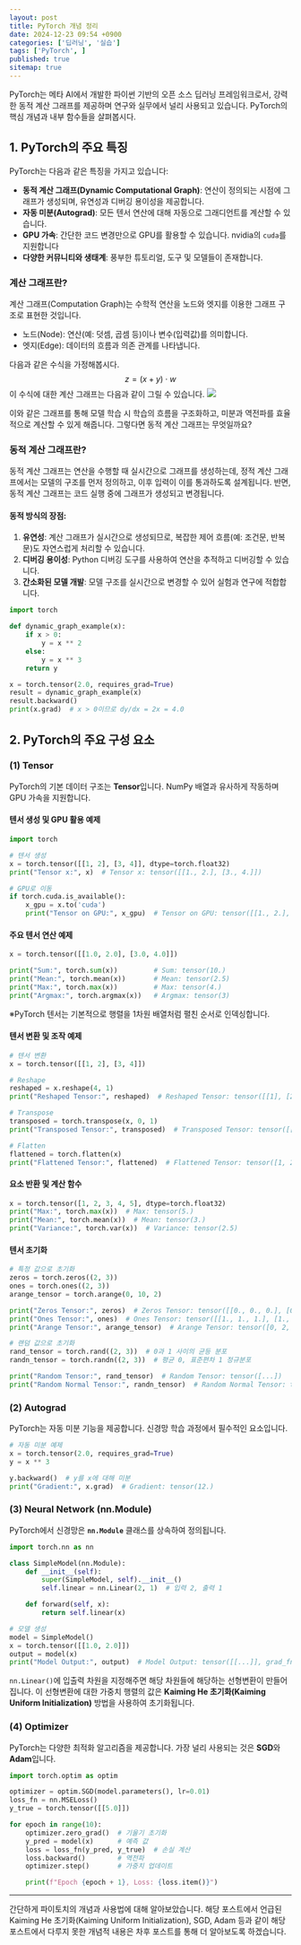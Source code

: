 ```yaml
---
layout: post
title: PyTorch 개념 정리
date: 2024-12-23 09:54 +0900
categories: ['딥러닝', '실습']
tags: ['PyTorch', ]
published: true
sitemap: true
---
```


PyTorch는 메타 AI에서 개발한 파이썬 기반의 오픈 소스 딥러닝 프레임워크로서, 강력한 동적 계산 그래프를 제공하며 연구와 실무에서 널리 사용되고 있습니다. PyTorch의 핵심 개념과 내부 함수들을 살펴봅시다.

## 1. PyTorch의 주요 특징

PyTorch는 다음과 같은 특징을 가지고 있습니다:

- **동적 계산 그래프(Dynamic Computational Graph)**: 연산이 정의되는 시점에 그래프가 생성되며, 유연성과 디버깅 용이성을 제공합니다.
- **자동 미분(Autograd)**: 모든 텐서 연산에 대해 자동으로 그래디언트를 계산할 수 있습니다.
- **GPU 가속**: 간단한 코드 변경만으로 GPU를 활용할 수 있습니다. nvidia의 `cuda`를 지원합니다
- **다양한 커뮤니티와 생태계**: 풍부한 튜토리얼, 도구 및 모델들이 존재합니다.

### 계산 그래프란?

계산 그래프(Computation Graph)는 수학적 연산을 노드와 엣지를 이용한 그래프 구조로 표현한 것입니다.

- 노드(Node): 연산(예: 덧셈, 곱셈 등)이나 변수(입력값)를 의미합니다.
- 엣지(Edge): 데이터의 흐름과 의존 관계를 나타냅니다.

다음과 같은 수식을 가정해봅시다.
$$z = (x+y)\cdot w$$
이 수식에 대한 계산 그래프는 다음과 같이 그릴 수 있습니다.
![](../assets/img/2024-12-23-pytorch/graph.png)

이와 같은 그래프를 통해 모델 학습 시 학습의 흐름을 구조화하고, 미분과 역전파를 효율적으로 계산할 수 있게 해줍니다. 그렇다면 동적 계산 그래프는 무엇일까요?

### 동적 계산 그래프란?

동적 계산 그래프는 연산을 수행할 때 실시간으로 그래프를 생성하는데, 정적 계산 그래프에서는 모델의 구조를 먼저 정의하고, 이후 입력이 이를 통과하도록 설계됩니다. 반면, 동적 계산 그래프는 코드 실행 중에 그래프가 생성되고 변경됩니다. 

#### 동적 방식의 장점:

1. **유연성**: 계산 그래프가 실시간으로 생성되므로, 복잡한 제어 흐름(예: 조건문, 반복문)도 자연스럽게 처리할 수 있습니다.
2. **디버깅 용이성**: Python 디버깅 도구를 사용하여 연산을 추적하고 디버깅할 수 있습니다.
3. **간소화된 모델 개발**: 모델 구조를 실시간으로 변경할 수 있어 실험과 연구에 적합합니다.

```python
import torch

def dynamic_graph_example(x):
    if x > 0:
        y = x ** 2
    else:
        y = x ** 3
    return y

x = torch.tensor(2.0, requires_grad=True)
result = dynamic_graph_example(x)
result.backward()
print(x.grad)  # x > 0이므로 dy/dx = 2x = 4.0
```

## 2. PyTorch의 주요 구성 요소

### (1) Tensor

PyTorch의 기본 데이터 구조는 **Tensor**입니다. NumPy 배열과 유사하게 작동하며 GPU 가속을 지원합니다.

#### 텐서 생성 및 GPU 활용 예제

```python
import torch

# 텐서 생성
x = torch.tensor([[1, 2], [3, 4]], dtype=torch.float32)
print("Tensor x:", x)  # Tensor x: tensor([[1., 2.], [3., 4.]])

# GPU로 이동
if torch.cuda.is_available():
    x_gpu = x.to('cuda')
    print("Tensor on GPU:", x_gpu)  # Tensor on GPU: tensor([[1., 2.], [3., 4.]], device='cuda:0')
```

#### 주요 텐서 연산 예제

```python
x = torch.tensor([[1.0, 2.0], [3.0, 4.0]])

print("Sum:", torch.sum(x))         # Sum: tensor(10.)
print("Mean:", torch.mean(x))       # Mean: tensor(2.5)
print("Max:", torch.max(x))         # Max: tensor(4.)
print("Argmax:", torch.argmax(x))   # Argmax: tensor(3)
```
※PyTorch 텐서는 기본적으로 행렬을 1차원 배열처럼 펼친 순서로 인덱싱합니다.

#### 텐서 변환 및 조작 예제

```python
# 텐서 변환
x = torch.tensor([[1, 2], [3, 4]])

# Reshape
reshaped = x.reshape(4, 1)
print("Reshaped Tensor:", reshaped)  # Reshaped Tensor: tensor([[1], [2], [3], [4]])

# Transpose
transposed = torch.transpose(x, 0, 1)
print("Transposed Tensor:", transposed)  # Transposed Tensor: tensor([[1, 3], [2, 4]])

# Flatten
flattened = torch.flatten(x)
print("Flattened Tensor:", flattened)  # Flattened Tensor: tensor([1, 2, 3, 4])
```

#### 요소 반환 및 계산 함수
```python
x = torch.tensor([1, 2, 3, 4, 5], dtype=torch.float32)
print("Max:", torch.max(x))  # Max: tensor(5.)
print("Mean:", torch.mean(x))  # Mean: tensor(3.)
print("Variance:", torch.var(x))  # Variance: tensor(2.5)
```

#### 텐서 초기화
```python
# 특정 값으로 초기화
zeros = torch.zeros((2, 3))
ones = torch.ones((2, 3))
arange_tensor = torch.arange(0, 10, 2)

print("Zeros Tensor:", zeros)  # Zeros Tensor: tensor([[0., 0., 0.], [0., 0., 0.]])
print("Ones Tensor:", ones)  # Ones Tensor: tensor([[1., 1., 1.], [1., 1., 1.]])
print("Arange Tensor:", arange_tensor)  # Arange Tensor: tensor([0, 2, 4, 6, 8])

# 랜덤 값으로 초기화
rand_tensor = torch.rand((2, 3))  # 0과 1 사이의 균등 분포
randn_tensor = torch.randn((2, 3))  # 평균 0, 표준편차 1 정규분포

print("Random Tensor:", rand_tensor)  # Random Tensor: tensor([...])
print("Random Normal Tensor:", randn_tensor)  # Random Normal Tensor: tensor([...])
```

### (2) Autograd

PyTorch는 자동 미분 기능을 제공합니다. 신경망 학습 과정에서 필수적인 요소입니다.

```python
# 자동 미분 예제
x = torch.tensor(2.0, requires_grad=True)
y = x ** 3

y.backward()  # y를 x에 대해 미분
print("Gradient:", x.grad)  # Gradient: tensor(12.)
```

### (3) Neural Network (nn.Module)

PyTorch에서 신경망은 **`nn.Module`** 클래스를 상속하여 정의됩니다.

```python
import torch.nn as nn

class SimpleModel(nn.Module):
    def __init__(self):
        super(SimpleModel, self).__init__()
        self.linear = nn.Linear(2, 1)  # 입력 2, 출력 1

    def forward(self, x):
        return self.linear(x)

# 모델 생성
model = SimpleModel()
x = torch.tensor([[1.0, 2.0]])
output = model(x)
print("Model Output:", output)  # Model Output: tensor([[...]], grad_fn=<AddmmBackward0>)
```
`nn.Linear()`에 입출력 차원을 지정해주면 해당 차원들에 해당하는 선형변환이 만들어집니다.
이 선형변환에 대한 가중치 행렬의 값은 **Kaiming He 초기화(Kaiming Uniform Initialization)** 방법을 사용하여 초기화됩니다.

### (4) Optimizer

PyTorch는 다양한 최적화 알고리즘을 제공합니다. 가장 널리 사용되는 것은 **SGD**와 **Adam**입니다.

```python
import torch.optim as optim

optimizer = optim.SGD(model.parameters(), lr=0.01)
loss_fn = nn.MSELoss()
y_true = torch.tensor([[5.0]])

for epoch in range(10):
    optimizer.zero_grad()  # 기울기 초기화
    y_pred = model(x)      # 예측 값
    loss = loss_fn(y_pred, y_true)  # 손실 계산
    loss.backward()        # 역전파
    optimizer.step()       # 가중치 업데이트

    print(f"Epoch {epoch + 1}, Loss: {loss.item()}")
```

---
간단하게 파이토치의 개념과 사용법에 대해 알아보았습니다. 해당 포스트에서 언급된 Kaiming He 초기화(Kaiming Uniform Initialization), SGD, Adam 등과 같이 해당 포스트에서 다루지 못한 개념적 내용은 차후 포스트를 통해 더 알아보도록 하겠습니다.